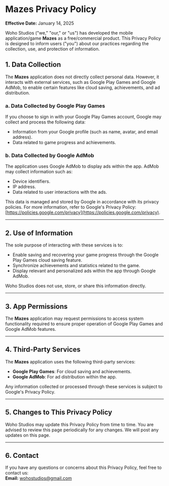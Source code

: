 # Mazes Privacy Policy

**Effective Date:** January 14, 2025  

Woho Studios ("we," "our," or "us") has developed the mobile application/game **Mazes** as a free/commercial product. This Privacy Policy is designed to inform users ("you") about our practices regarding the collection, use, and protection of information.  

## 1. Data Collection  
The **Mazes** application does not directly collect personal data. However, it interacts with external services, such as Google Play Games and Google AdMob, to enable certain features like cloud saving, achievements, and ad distribution.  

### a. Data Collected by Google Play Games  
If you choose to sign in with your Google Play Games account, Google may collect and process the following data:  
- Information from your Google profile (such as name, avatar, and email address).  
- Data related to game progress and achievements.  

### b. Data Collected by Google AdMob  
The application uses Google AdMob to display ads within the app. AdMob may collect information such as:  
- Device identifiers.  
- IP address.  
- Data related to user interactions with the ads.  

This data is managed and stored by Google in accordance with its privacy policies. For more information, refer to Google's Privacy Policy: [https://policies.google.com/privacy](https://policies.google.com/privacy).  

---

## 2. Use of Information  
The sole purpose of interacting with these services is to:  
- Enable saving and recovering your game progress through the Google Play Games cloud saving feature.  
- Synchronize achievements and statistics related to the game.  
- Display relevant and personalized ads within the app through Google AdMob.  

Woho Studios does not use, store, or share this information directly.  

---

## 3. App Permissions  
The **Mazes** application may request permissions to access system functionality required to ensure proper operation of Google Play Games and Google AdMob features.  

---

## 4. Third-Party Services  
The **Mazes** application uses the following third-party services:  
- **Google Play Games**: For cloud saving and achievements.  
- **Google AdMob**: For ad distribution within the app.  

Any information collected or processed through these services is subject to Google's Privacy Policy.  

---

## 5. Changes to This Privacy Policy  
Woho Studios may update this Privacy Policy from time to time. You are advised to review this page periodically for any changes. We will post any updates on this page.  

---

## 6. Contact  
If you have any questions or concerns about this Privacy Policy, feel free to contact us:  
**Email:** [wohostudios@gmail.com](mailto:wohostudios@gmail.com)  
